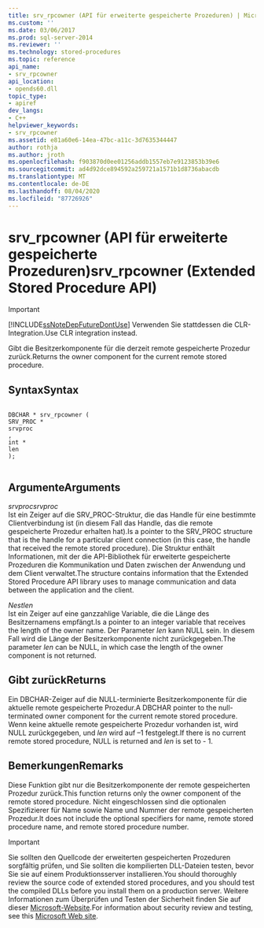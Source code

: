 ```yaml
---
title: srv_rpcowner (API für erweiterte gespeicherte Prozeduren) | Microsoft-Dokumentation
ms.custom: ''
ms.date: 03/06/2017
ms.prod: sql-server-2014
ms.reviewer: ''
ms.technology: stored-procedures
ms.topic: reference
api_name:
- srv_rpcowner
api_location:
- opends60.dll
topic_type:
- apiref
dev_langs:
- C++
helpviewer_keywords:
- srv_rpcowner
ms.assetid: e81a60e6-14ea-47bc-a11c-3d7635344447
author: rothja
ms.author: jroth
ms.openlocfilehash: f903870d0ee01256addb1557eb7e9123853b39e6
ms.sourcegitcommit: ad4d92dce894592a259721a1571b1d8736abacdb
ms.translationtype: MT
ms.contentlocale: de-DE
ms.lasthandoff: 08/04/2020
ms.locfileid: "87726926"
---
```

# <a name="srv_rpcowner-extended-stored-procedure-api"></a><span data-ttu-id="457d0-102">srv_rpcowner (API für erweiterte gespeicherte Prozeduren)</span><span class="sxs-lookup"><span data-stu-id="457d0-102">srv_rpcowner (Extended Stored Procedure API)</span></span>
    
> [!IMPORTANT]  
>  [!INCLUDE[ssNoteDepFutureDontUse](../../includes/ssnotedepfuturedontuse-md.md)] <span data-ttu-id="457d0-103">Verwenden Sie stattdessen die CLR-Integration.</span><span class="sxs-lookup"><span data-stu-id="457d0-103">Use CLR integration instead.</span></span>  
  
 <span data-ttu-id="457d0-104">Gibt die Besitzerkomponente für die derzeit remote gespeicherte Prozedur zurück.</span><span class="sxs-lookup"><span data-stu-id="457d0-104">Returns the owner component for the current remote stored procedure.</span></span>  
  
## <a name="syntax"></a><span data-ttu-id="457d0-105">Syntax</span><span class="sxs-lookup"><span data-stu-id="457d0-105">Syntax</span></span>  
  
```  
  
DBCHAR * srv_rpcowner (  
SRV_PROC *  
srvproc  
,  
int *  
len   
);  
  
```  
  
## <a name="arguments"></a><span data-ttu-id="457d0-106">Argumente</span><span class="sxs-lookup"><span data-stu-id="457d0-106">Arguments</span></span>  
 <span data-ttu-id="457d0-107">*srvproc*</span><span class="sxs-lookup"><span data-stu-id="457d0-107">*srvproc*</span></span>  
 <span data-ttu-id="457d0-108">Ist ein Zeiger auf die SRV_PROC-Struktur, die das Handle für eine bestimmte Clientverbindung ist (in diesem Fall das Handle, das die remote gespeicherte Prozedur erhalten hat).</span><span class="sxs-lookup"><span data-stu-id="457d0-108">Is a pointer to the SRV_PROC structure that is the handle for a particular client connection (in this case, the handle that received the remote stored procedure).</span></span> <span data-ttu-id="457d0-109">Die Struktur enthält Informationen, mit der die API-Bibliothek für erweiterte gespeicherte Prozeduren die Kommunikation und Daten zwischen der Anwendung und dem Client verwaltet.</span><span class="sxs-lookup"><span data-stu-id="457d0-109">The structure contains information that the Extended Stored Procedure API library uses to manage communication and data between the application and the client.</span></span>  
  
 <span data-ttu-id="457d0-110">*Nest*</span><span class="sxs-lookup"><span data-stu-id="457d0-110">*len*</span></span>  
 <span data-ttu-id="457d0-111">Ist ein Zeiger auf eine ganzzahlige Variable, die die Länge des Besitzernamens empfängt.</span><span class="sxs-lookup"><span data-stu-id="457d0-111">Is a pointer to an integer variable that receives the length of the owner name.</span></span> <span data-ttu-id="457d0-112">Der Parameter *len* kann NULL sein. In diesem Fall wird die Länge der Besitzerkomponente nicht zurückgegeben.</span><span class="sxs-lookup"><span data-stu-id="457d0-112">The parameter *len* can be NULL, in which case the length of the owner component is not returned.</span></span>  
  
## <a name="returns"></a><span data-ttu-id="457d0-113">Gibt zurück</span><span class="sxs-lookup"><span data-stu-id="457d0-113">Returns</span></span>  
 <span data-ttu-id="457d0-114">Ein DBCHAR-Zeiger auf die NULL-terminierte Besitzerkomponente für die aktuelle remote gespeicherte Prozedur.</span><span class="sxs-lookup"><span data-stu-id="457d0-114">A DBCHAR pointer to the null-terminated owner component for the current remote stored procedure.</span></span> <span data-ttu-id="457d0-115">Wenn keine aktuelle remote gespeicherte Prozedur vorhanden ist, wird NULL zurückgegeben, und *len* wird auf –1 festgelegt.</span><span class="sxs-lookup"><span data-stu-id="457d0-115">If there is no current remote stored procedure, NULL is returned and *len* is set to - 1.</span></span>  
  
## <a name="remarks"></a><span data-ttu-id="457d0-116">Bemerkungen</span><span class="sxs-lookup"><span data-stu-id="457d0-116">Remarks</span></span>  
 <span data-ttu-id="457d0-117">Diese Funktion gibt nur die Besitzerkomponente der remote gespeicherten Prozedur zurück.</span><span class="sxs-lookup"><span data-stu-id="457d0-117">This function returns only the owner component of the remote stored procedure.</span></span> <span data-ttu-id="457d0-118">Nicht eingeschlossen sind die optionalen Spezifizierer für Name sowie Name und Nummer der remote gespeicherten Prozedur.</span><span class="sxs-lookup"><span data-stu-id="457d0-118">It does not include the optional specifiers for name, remote stored procedure name, and remote stored procedure number.</span></span>  
  
> [!IMPORTANT]  
>  <span data-ttu-id="457d0-119">Sie sollten den Quellcode der erweiterten gespeicherten Prozeduren sorgfältig prüfen, und Sie sollten die kompilierten DLL-Dateien testen, bevor Sie sie auf einem Produktionsserver installieren.</span><span class="sxs-lookup"><span data-stu-id="457d0-119">You should thoroughly review the source code of extended stored procedures, and you should test the compiled DLLs before you install them on a production server.</span></span> <span data-ttu-id="457d0-120">Weitere Informationen zum Überprüfen und Testen der Sicherheit finden Sie auf dieser [Microsoft-Website](https://go.microsoft.com/fwlink/?LinkID=54761&amp;clcid=0x409https://msdn.microsoft.com/security/).</span><span class="sxs-lookup"><span data-stu-id="457d0-120">For information about security review and testing, see this [Microsoft Web site](https://go.microsoft.com/fwlink/?LinkID=54761&amp;clcid=0x409https://msdn.microsoft.com/security/).</span></span>  
  
  
